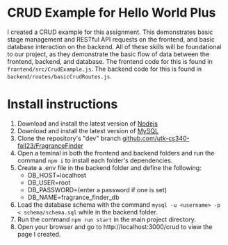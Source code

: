 # CRUD Example for Hello World Plus
I created a CRUD example for this assignment. This demonstrates basic stage management and RESTful API requests on the frontend, and basic database interaction on the backend. All of these skills will be foundational to our project, as they demonstrate the basic flow of data between the frontend, backend, and database. The frontend code for this is found in `frontend/src/CrudExample.js`. The backend code for this is found in `backend/routes/basicCrudRoutes.js`.

# Install instructions
1. Download and install the latest version of [Nodejs](https://nodejs.org)
2. Download and install the latest version of [MySQL](https://www.mysql.com/downloads/)
3. Clone the repository's "dev" branch [github.com/utk-cs340-fall23/FragranceFinder](https://github.com/utk-cs340-fall23/FragranceFinder)
4. Open a teminal in both the frontend and backend folders and run the command `npm i` to install each folder's dependencies.
5. Create a .env file in the backend folder and define the following:
   * DB_HOST=localhost
   * DB_USER=root
   * DB_PASSWORD=(enter a password if one is set)
   * DB_NAME=fragrance_finder_db
6. Load the database schema with the command `mysql -u <username> -p < schema/schema.sql` while in the backend folder.
7. Run the command `npm run start` in the main project directory.
8. Open your browser and go to http://localhost:3000/crud to view the page I created.